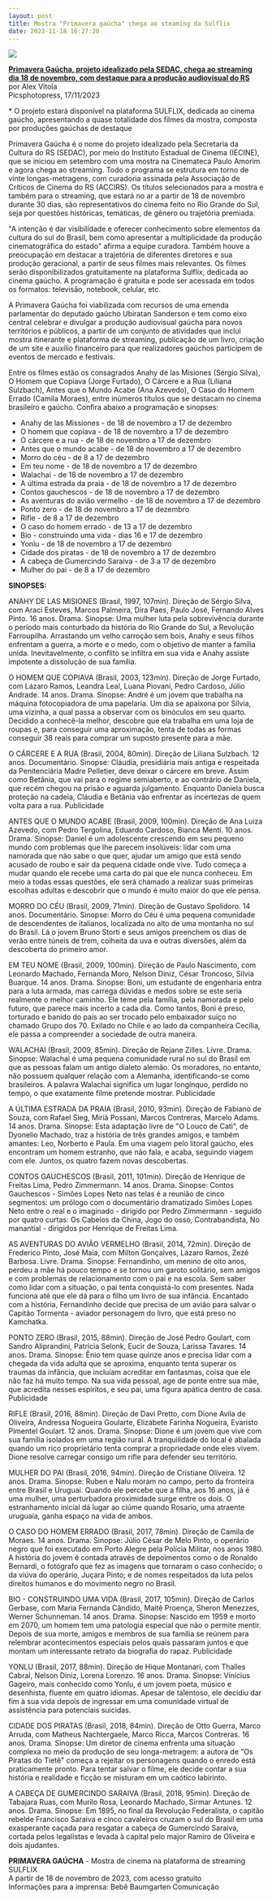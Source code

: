 ```yaml
---
layout: post
title: Mostra "Primavera gaúcha" chega ao steaming da Sulflix
date: 2023-11-18 16:27:20
---
```

![](/uploads/primavera.jpg)

**[Primavera Gaúcha, projeto idealizado pela SEDAC, chega ao streaming dia 18 de novembro, com destaque para a produção audiovisual do RS](https://www.picsphotopress.com/2023/11/17/primavera-gaucha-projeto-idealizado-pela-sedac-chega-ao-streaming-dia-18-de-novembro-com-destaque-para-aproducao-audiovisual-do-rs/)**\
por Alex Vitola\
Picsphotopress, 17/11/2023


\* O projeto estará disponível na plataforma SULFLIX, dedicada ao cinema gaúcho, apresentando a quase totalidade dos filmes da mostra, composta por produções gaúchas de destaque

Primavera Gaúcha é o nome do projeto idealizado pela Secretaria da Cultura do RS (SEDAC), por meio do Instituto Estadual de Cinema (IECINE), que se iniciou em setembro com uma mostra na Cinemateca Paulo Amorim e agora chega ao streaming. Todo o programa se estrutura em torno de vinte longas-metragens, com curadoria assinada pela Associação de Críticos de Cinema do RS (ACCIRS). Os títulos selecionados para a mostra e também para o streaming, que estará no ar a partir de 18 de novembro durante 30 dias, são representativos do cinema feito no Rio Grande do Sul, seja por questões históricas, temáticas, de gênero ou trajetória premiada.

"A intenção é dar visibilidade e oferecer conhecimento sobre elementos da cultura do sul do Brasil, bem como apresentar a multiplicidade da produção cinematográfica do estado" afirma a equipe curadora. Também houve a preocupação em destacar a trajetória de diferentes diretores e sua produção geracional, a partir de seus filmes mais relevantes. Os filmes serão disponibilizados gratuitamente na plataforma Sulflix, dedicada ao cinema gaúcho. A programação é gratuita e pode ser acessada em todos os formatos: televisão, notebook, celular, etc.

A Primavera Gaúcha foi viabilizada com recursos de uma emenda parlamentar do deputado gaúcho Ubiratan Sanderson e tem como eixo central celebrar e divulgar a produção audiovisual gaúcha para novos territórios e públicos, a partir de um conjunto de atividades que inclui mostra itinerante e plataforma de streaming, publicação de um livro, criação de um site e auxílio financeiro para que realizadores gaúchos participem de eventos de mercado e festivais.

Entre os filmes estão os consagrados Anahy de las Misiones (Sérgio Silva), O Homem que Copiava (Jorge Furtado), O Cárcere e a Rua (Liliana Sulzbach), Antes que o Mundo Acabe (Ana Azevedo), O Caso do Homem Errado (Camila Moraes), entre inúmeros títulos que se destacam no cinema brasileiro e gaúcho. Confira abaixo a programação e sinopses:

* Anahy de las Missiones - de 18 de novembro a 17 de dezembro
* O homem que copiava - de 18 de novembro a 17 de dezembro
* O cárcere e a rua - de 18 de novembro a 17 de dezembro
* Antes que o mundo acabe - de 18 de novembro a 17 de dezembro
* Morro do céu - de 8 a 17 de dezembro
* Em teu nome - de 18 de novembro a 17 de dezembro
* Walachai - de 18 de novembro a 17 de dezembro
* A última estrada da praia - de 18 de novembro a 17 de dezembro
* Contos gauchescos - de 18 de novembro a 17 de dezembro
* As aventuras do avião vermelho - de 18 de novembro a 17 de dezembro
* Ponto zero - de 18 de novembro a 17 de dezembro
* Rifle - de 8 a 17 de dezembro
* O caso do homem errado - de 13 a 17 de dezembro
* Bio - construindo uma vida - dias 16 e 17 de dezembro
* Yonlu - de 18 de novembro a 17 de dezembro
* Cidade dos piratas - de 18 de novembro a 17 de dezembro
* A cabeça de Gumercindo Saraiva - de 3 a 17 de dezembro
* Mulher do pai - de 8 a 17 de dezembro

**SINOPSES:**

ANAHY DE LAS MISIONES (Brasil, 1997, 107min). Direção de Sérgio Silva, com Araci Esteves, Marcos Palmeira, Dira Paes, Paulo José, Fernando Alves Pinto. 16 anos. Drama. Sinopse: Uma mulher luta pela sobrevivência durante o período mais conturbado da história do Rio Grande do Sul, a Revolução Farroupilha. Arrastando um velho carroção sem bois, Anahy e seus filhos enfrentam a guerra, a morte e o medo, com o objetivo de manter a família unida. Inevitavelmente, o conflito se infiltra em sua vida e Anahy assiste impotente a dissolução de sua família.

O HOMEM QUE COPIAVA (Brasil, 2003, 123min). Direção de Jorge Furtado, com Lázaro Ramos, Leandra Leal, Luana Piovani, Pedro Cardoso, Júlio Andrade. 14 anos. Drama. Sinopse: André é um jovem que trabalha na máquina fotocopiadora de uma papelaria. Um dia se apaixona por Sílvia, uma vizinha, a qual passa a observar com os binóculos em seu quarto. Decidido a conhecê-la melhor, descobre que ela trabalha em uma loja de roupas e, para conseguir uma aproximação, tenta de todas as formas conseguir 38 reais para comprar um suposto presente para a mãe.

O CÁRCERE E A RUA (Brasil, 2004, 80min). Direção de Liliana Sulzbach. 12 anos. Documentário. Sinopse: Cláudia, presidiária mais antiga e respeitada da Penitenciária Madre Pelletier, deve deixar o cárcere em breve. Assim como Betânia, que vai para o regime semiaberto, e ao contrário de Daniela, que recém chegou na prisão e aguarda julgamento. Enquanto Daniela busca proteção na cadeia, Cláudia e Betânia vão enfrentar as incertezas de quem volta para a rua. Publicidade

ANTES QUE O MUNDO ACABE (Brasil, 2009, 100min). Direção de Ana Luiza Azevedo, com Pedro Tergolina, Eduardo Cardoso, Bianca Menti. 10 anos. Drama. Sinopse: Daniel é um adolescente crescendo em seu pequeno mundo com problemas que lhe parecem insolúveis: lidar com uma namorada que não sabe o que quer, ajudar um amigo que está sendo acusado de roubo e sair da pequena cidade onde vive. Tudo começa a mudar quando ele recebe uma carta do pai que ele nunca conheceu. Em meio a todas essas questões, ele será chamado a realizar suas primeiras escolhas adultas e descobrir que o mundo é muito maior do que ele pensa.

MORRO DO CÉU (Brasil, 2009, 71min). Direção de Gustavo Spolidoro. 14 anos. Documentário. Sinopse: Morro do Céu é uma pequena comunidade de descendentes de italianos, localizada no alto de uma montanha no sul do Brasil. Lá o jovem Bruno Storti e seus amigos preenchem os dias de verão entre túneis de trem, colheita da uva e outras diversões, além da descoberta do primeiro amor.

EM TEU NOME (Brasil, 2009, 100min). Direção de Paulo Nascimento, com Leonardo Machado, Fernanda Moro, Nelson Diniz, César Troncoso, Silvia Buarque. 14 anos. Drama. Sinopse: Boni, um estudante de engenharia entra para a luta armada, mas carrega dúvidas e medos sobre se este seria realmente o melhor caminho. Ele teme pela família, pela namorada e pelo futuro, que parece mais incerto a cada dia. Como tantos, Boni é preso, torturado e banido do país ao ser trocado pelo embaixador suíço no chamado Grupo dos 70. Exilado no Chile e ao lado da companheira Cecília, ele passa a compreender a sociedade de outra maneira.

WALACHAI (Brasil, 2009, 85min). Direção de Rejane Zilles. Livre. Drama. Sinopse: Walachai é uma pequena comunidade rural no sul do Brasil em que as pessoas falam um antigo dialeto alemão. Os moradores, no entanto, não possuem qualquer relação com a Alemanha, identificando-se como brasileiros. A palavra Walachai significa um lugar longínquo, perdido no tempo, o que exatamente filme pretende mostrar. Publicidade

A ÚLTIMA ESTRADA DA PRAIA (Brasil, 2010, 93min). Direção de Fabiano de Souza, com Rafael Sieg, Miriã Possani, Marcos Contreras, Marcelo Adams. 14 anos. Drama. Sinopse: Esta adaptação livre de "O Louco de Cati", de Dyonelio Machado, traz a história de três grandes amigos, e também amantes: Leo, Norberto e Paula. Em uma viagem pelo litoral gaúcho, eles encontram um homem estranho, que não fala, e acaba, seguindo viagem com ele. Juntos, os quatro fazem novas descobertas.

CONTOS GAUCHESCOS (Brasil, 2011, 101min). Direção de Henrique de Freitas Lima, Pedro Zimmermann. 14 anos. Drama. Sinopse: Contos Gauchescos - Simões Lopes Neto nas telas é a reunião de cinco segmentos: um prólogo com o documentário dramatizado Simões Lopes Neto entre o real e o imaginado - dirigido por Pedro Zimmermann - seguido por quatro curtas: Os Cabelos da China, Jogo do osso, Contrabandista, No manantial - dirigidos por Henrique de Freitas Lima.

AS AVENTURAS DO AVIÃO VERMELHO (Brasil, 2014, 72min). Direção de Frederico Pinto, José Maia, com Milton Gonçalves, Lázaro Ramos, Zezé Barbosa. Livre. Drama. Sinopse: Fernandinho, um menino de oito anos, perdeu a mãe há pouco tempo e se tornou um garoto solitário, sem amigos e com problemas de relacionamento com o pai e na escola. Sem saber como lidar com a situação, o pai tenta conquistá-lo com presentes. Nada funciona até que ele dá para o filho um livro de sua infância. Encantado com a história, Fernandinho decide que precisa de um avião para salvar o Capitão Tormenta - aviador personagem do livro, que está preso no Kamchatka.

PONTO ZERO (Brasil, 2015, 88min). Direção de José Pedro Goulart, com Sandro Aliprandini, Patrícia Selonk, Eucir de Souza, Larissa Tavares. 14 anos. Drama. Sinopse: Ênio tem quase quinze anos e precisa lidar com a chegada da vida adulta que se aproxima, enquanto tenta superar os traumas da infância, que incluíam acreditar em fantasmas, coisa que ele não faz há muito tempo. Na sua vida pessoal, age de ponte entre sua mãe, que acredita nesses espíritos, e seu pai, uma figura apática dentro de casa. Publicidade

RIFLE (Brasil, 2016, 88min). Direção de Davi Pretto, com Dione Avila de Oliveira, Andressa Nogueira Goularte, Elizabete Farinha Nogueira, Evaristo Pimentel Goulart. 12 anos. Drama. Sinopse: Dione é um jovem que vive com sua família isolados em uma região rural. A tranquilidade do local é abalada quando um rico proprietário tenta comprar a propriedade onde eles vivem. Dione resolve carregar consigo um rifle para defender seu território.

MULHER DO PAI (Brasil, 2016, 94min). Direção de Cristiane Oliveira. 12 anos. Drama. Sinopse: Ruben e Nalu moram no campo, perto da fronteira entre Brasil e Uruguai. Quando ele percebe que a filha, aos 16 anos, já é uma mulher, uma perturbadora proximidade surge entre os dois. O estranhamento inicial dá lugar ao ciúme quando Rosario, uma atraente uruguaia, ganha espaço na vida de ambos.

O CASO DO HOMEM ERRADO (Brasil, 2017, 78min). Direção de Camila de Moraes. 14 anos. Drama. Sinopse: Júlio César de Melo Pinto, o operário negro que foi executado em Porto Alegre pela Polícia Militar, nos anos 1980. A história do jovem é contada através de depoimentos como o de Ronaldo Bernardi, o fotógrafo que fez as imagens que tornaram o caso conhecido; o da viúva do operário, Juçara Pinto; e de nomes respeitados da luta pelos direitos humanos e do movimento negro no Brasil.

BIO - CONSTRUINDO UMA VIDA (Brasil, 2017, 105min). Direção de Carlos Gerbase, com Maria Fernanda Cândido, Maitê Proença, Sheron Menezzes, Werner Schunneman. 14 anos. Drama. Sinopse: Nascido em 1959 e morto em 2070, um homem tem uma patologia especial que não o permite mentir. Depois de sua morte, amigos e membros de sua família se reúnem para relembrar acontecimentos especiais pelos quais passaram juntos e que montam um interessante retrato da biografia do rapaz. Publicidade

YONLU (Brasil, 2017, 88min). Direção de Hique Montanari, com Thalles Cabral, Nelson Diniz, Lorena Lorenzo. 16 anos. Drama. Sinopse: Vinícius Gageiro, mais conhecido como Yonlu, é um jovem poeta, músico e desenhista, fluente em quatro idiomas. Apesar de talentoso, ele decidiu dar fim à sua vida depois de ingressar em uma comunidade virtual de assistência para potenciais suicidas.

CIDADE DOS PIRATAS (Brasil, 2018, 84min). Direção de Otto Guerra, Marco Arruda, com Matheus Nachtergaele, Marco Ricca, Marcos Contreras. 16 anos. Drama. Sinopse: Um diretor de cinema enfrenta uma situação complexa no meio da produção de seu longa-metragem: a autora de "Os Piratas do Tietê" começa a rejeitar os personagens quando o enredo está praticamente pronto. Para tentar salvar o filme, ele decide contar a sua história e realidade e ficção se misturam em um caótico labirinto.

A CABEÇA DE GUMERCINDO SARAIVA (Brasil, 2018, 95min). Direção de Tabajara Ruas, com Murilo Rosa, Leonardo Machado, Sirmar Antunes. 12 anos. Drama. Sinopse: Em 1895, no final da Revolução Federalista, o capitão rebelde Francisco Saraiva e cinco cavaleiros cruzam o sul do Brasil em uma exasperante caçada para resgatar a cabeça de Gumercindo Saraiva, cortada pelos legalistas e levada à capital pelo major Ramiro de Oliveira e dois ajudantes.

**PRIMAVERA GAÚCHA** - Mostra de cinema na plataforma de streaming SULFLIX\
A partir de 18 de novembro de 2023, com acesso gratuito\
Informações para a imprensa: Bebê Baumgarten Comunicação